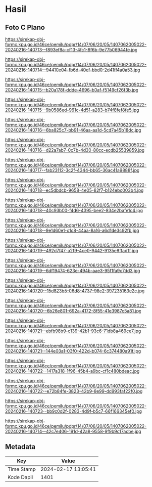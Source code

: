 # Hasil

## Foto C Plano

https://sirekap-obj-formc.kpu.go.id/46ce/pemilu/pdpr/14/07/06/20/05/1407062005022-20240216-140713--f893ef8a-cf13-4fc1-8f6b-9e77b06944fe.jpg

https://sirekap-obj-formc.kpu.go.id/46ce/pemilu/pdpr/14/07/06/20/05/1407062005022-20240216-140714--94410e04-fb6d-40ef-bbd0-2d41ff4a0a53.jpg

https://sirekap-obj-formc.kpu.go.id/46ce/pemilu/pdpr/14/07/06/20/05/1407062005022-20240216-140715--b20a178f-ddde-4696-b0af-f5149cf26f3b.jpg

https://sirekap-obj-formc.kpu.go.id/46ce/pemilu/pdpr/14/07/06/20/05/1407062005022-20240216-140715--9b0586ed-961c-4d51-a283-b74f8fef8fe5.jpg

https://sirekap-obj-formc.kpu.go.id/46ce/pemilu/pdpr/14/07/06/20/05/1407062005022-20240216-140716--6ba825c7-bb91-46aa-aa1d-5cd7a45b18dc.jpg

https://sirekap-obj-formc.kpu.go.id/46ce/pemilu/pdpr/14/07/06/20/05/1407062005022-20240216-140716--d22a7ab7-0c7b-4d30-80cc-ecdb25539859.jpg

https://sirekap-obj-formc.kpu.go.id/46ce/pemilu/pdpr/14/07/06/20/05/1407062005022-20240216-140717--fab23112-3c2f-4344-bb65-36ac41a9888f.jpg

https://sirekap-obj-formc.kpu.go.id/46ce/pemilu/pdpr/14/07/06/20/05/1407062005022-20240216-140718--ec5dbdcb-9658-4e05-82f7-b124ebc003b4.jpg

https://sirekap-obj-formc.kpu.go.id/46ce/pemilu/pdpr/14/07/06/20/05/1407062005022-20240216-140718--40c93b00-f4d6-4395-bee2-834e2bafe1c4.jpg

https://sirekap-obj-formc.kpu.go.id/46ce/pemilu/pdpr/14/07/06/20/05/1407062005022-20240216-140718--9e1d60e1-c1c8-44aa-8a16-a6d1de3c92fb.jpg

https://sirekap-obj-formc.kpu.go.id/46ce/pemilu/pdpr/14/07/06/20/05/1407062005022-20240216-140719--492d7f47-a2f9-4ce0-9442-9135e8ffad1f.jpg

https://sirekap-obj-formc.kpu.go.id/46ce/pemilu/pdpr/14/07/06/20/05/1407062005022-20240216-140719--6df19474-623e-494b-aae3-95f1fa9c7dd3.jpg

https://sirekap-obj-formc.kpu.go.id/46ce/pemilu/pdpr/14/07/06/20/05/1407062005022-20240216-140720--15d823b5-06d8-4737-98c2-397235163e2c.jpg

https://sirekap-obj-formc.kpu.go.id/46ce/pemilu/pdpr/14/07/06/20/05/1407062005022-20240216-140720--6b26e801-692a-4172-8f55-41e3987c5a81.jpg

https://sirekap-obj-formc.kpu.go.id/46ce/pemilu/pdpr/14/07/06/20/05/1407062005022-20240216-140721--ebfb98b9-c139-42b1-93c6-71db8a469ce7.jpg

https://sirekap-obj-formc.kpu.go.id/46ce/pemilu/pdpr/14/07/06/20/05/1407062005022-20240216-140721--144e03a1-03f0-422d-b074-6c374480a91f.jpg

https://sirekap-obj-formc.kpu.go.id/46ce/pemilu/pdpr/14/07/06/20/05/1407062005022-20240216-140722--1417a318-1f96-45b4-a9bc-cf1c480bdeac.jpg

https://sirekap-obj-formc.kpu.go.id/46ce/pemilu/pdpr/14/07/06/20/05/1407062005022-20240216-140722--e72b84fe-3823-42b9-8e99-dd993faf22f0.jpg

https://sirekap-obj-formc.kpu.go.id/46ce/pemilu/pdpr/14/07/06/20/05/1407062005022-20240216-140723--bb9c0d2f-0283-4d9f-b5c7-66f166345ef0.jpg

https://sirekap-obj-formc.kpu.go.id/46ce/pemilu/pdpr/14/07/06/20/05/1407062005022-20240216-140714--42c7e406-191d-42a8-9558-9f9b9c17acbe.jpg


## Metadata

| Key        | Value               |
| ---------- | ------------------- |
| Time Stamp | 2024-02-17 13:05:41 |
| Kode Dapil | 1401                |



